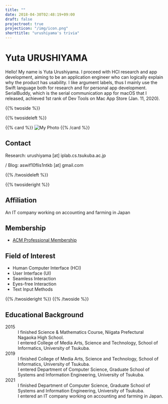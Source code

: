 ```yaml
---
title: ""
date: 2018-04-30T02:48:19+09:00
draft: false
projectroot: true
projecticon: "/img/icon.png"
shorttitle: "urushiyama's trivia"
---
```


# Yuta URUSHIYAMA

Hello! My name is Yuta Urushiyama.
I proceed with HCI research and app development, aiming to be an application engineer who can logically explain why the product has usability.
I like argument labels, thus I mainly use the Swift language both for research and for personal app development.
SerialBuddy, which is the serial communication app for macOS that I released, achieved 1st rank of Dev Tools on Mac App Store (Jan. 11, 2020).

{{% twoside %}}

{{% twosideleft %}}

{{% card %}}
![My Photo](/img/face.png)
{{% /card %}}

## Contact

Research: urushiyama [at] iplab.cs.tsukuba.ac.jp

<i class="fa fa-github" aria-hidden="true"></i> / Blog: aswif10flis1ntkb [at] gmail.com

{{% /twosideleft %}}

{{% twosideright %}}

## Affiliation

An IT company working on accounting and farming in Japan

## Membership

- [ACM Professional Membership](https://member.acm.org/~yurushiyama)

<!-- Graduate student  
Department of Computer Science  
Graduate school of Systems and Information Engineering  
University of Tsukuba -->

<!-- [Interactive Programming Laboratory (IPLAB)](https://www.iplab.cs.tsukuba.ac.jp)  
WAVE Team -->

## Field of Interest

- Human Computer Interface (HCI)
- User Interface (UI)
- Seamless Interaction
- Eyes-free Interaction
- Text Input Methods

{{% /twosideright %}}
{{% /twoside %}}

## Educational Background

<dl>
  <dt>2015</dt>
    <dd>I finished Science & Mathematics Course, Niigata Prefectural Nagaoka High School.</dd>
    <dd>I entered College of Media Arts, Science and Technology, School of Informatics, University of Tsukuba.</dd>
  <dt>2019</dt>
    <dd>I finished College of Media Arts, Science and Technology, School of Informatics, University of Tsukuba.</dd>
    <dd>I entered Department of Computer Science, Graduate School of Systems and Information Engineering, University of Tsukuba.</dd>
  <dt>2021</dt>
    <dd>I finished Department of Computer Science, Graduate School of Systems and Information Engineering, University of Tsukuba.</dd>
    <dd>I entered an IT company working on accounting and farming in Japan.</dd>
</dl>

